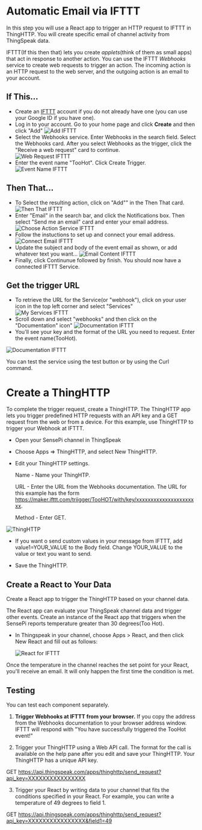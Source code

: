 # Automatic Email via IFTTT

In this step you will use a React app  to trigger an HTTP request to IFTTT in ThingHTTP. You will create specific email of channel activity from ThingSpeak data. 

IFTTT(If this then that) lets you create *applets*(think of them as small apps) that act in response to another action. You can use the IFTTT *Webhooks* service to create web requests to trigger an action. The incoming action is an HTTP request to the web server, and the outgoing action is an email to your account. 

## If This...
+ Create an [IFTTT](https://ifttt.com/) account if you do not already have one (you can use your Google ID if you have one).  
+ Log in to your account. Go to your home page and click **Create** and then click "Add" 
![Add IFTTT](./img/ifthis.png)
+ Select the Webhooks service. Enter Webhooks in the search field. Select the Webhooks card. After you select Webhooks as the trigger, click the "Receive a web request" card to continue.  
![Web Request IFTTT](./img/webreq.png)
+ Enter the event name "TooHot". Click Create Trigger.  
![Event Name IFTTT](./img/toohot.png)

## Then That...

+  To Select the resulting action, click on "Add"" in the Then That card. 
![Then That IFTTT](./img/that.png)  
+  Enter "Email" in the search bar, and click the Notifications box. Then select "Send me an email" card and enter your email address.  
![Choose Action Service IFTTT](./img/email.png)  
+ Follow the instuctions to set up and connect your email address.
![Connect Email IFTTT](./img/connectmail.png)
+ Update the subject and body of the event email as shown, or add whatever text you want...
![Email Content IFTTT](./img/email2.png)
+ Finally, click Continunue followed by finish. You should now have a connected IFTTT Service. 


## Get the trigger URL
+ To retrieve the URL for the Service(or "webhook"), click on your user icon in the top left corner and select  "Services"   
![My Services IFTTT](./img/ser.png)
+ Scroll down and select "webhooks" and then click on the "Documentation" icon"
![Documentation IFTTT](./img/doc.png)
+ You'll see your key and the format of the URL you need to request. Enter the event name(TooHot). 

![Documentation IFTTT](./img/test.png)

You can test the service using the test button or by using the Curl command. 

# Create a ThingHTTP

To complete the trigger request, create a ThingHTTP. The ThingHTTP app lets you trigger predefined HTTP requests with an API key and a GET request from the web or from a device. For this example, use ThingHTTP to trigger your Webhook at IFTTT.

 + Open your SensePi channel in ThingSpeak
 
 +  Choose Apps => ThingHTTP, and select New ThingHTTP.

+ Edit your ThingHTTP settings.

    Name - Name your ThingHTP.

    URL - Enter the URL from the Webhooks documentation. The URL for this example has the form https://maker.ifttt.com/triigger/TooHOT/with/key/xxxxxxxxxxxxxxxxxxxxxx.

    Method - Enter GET.

![ThingHTTP](./img/http.png)

+ If you want o send custom values in your message from IFTTT, add value1=YOUR_VALUE to the Body field. Change YOUR_VALUE to the value or text you want to send.

+ Save the ThingHTTP.

## Create a React to Your Data

Create a React app to trigger the ThingHTTP based on your channel data. 

The React app can evaluate your ThingSpeak channel data and trigger other events. Create an instance of the React app that triggers when the SensePi reports temperature greater than 30 degrees(Too Hot). 

+ In Thingspeak in your channel, choose Apps > React, and then click New React and fill out as follows:
  
  ![React for IFTTT](./img/tempreact.png)

Once the temperature in the channel reaches the set point for your React, you'll receive an email. It will only happen the first time the condition is met.

## Testing

You can test each component separately.

1.  **Trigger Webhooks at IFTTT from your browser.** If you copy the address from the Webhooks documentation to your browser address window. IFTTT will respond with "You have successfully triggered the TooHot event!"

2. Trigger your ThingHTTP using a Web API call. The format for the call is available on the help pane after you edit and save your ThingHTTP. Your ThingHTTP has a unique API key.

GET https://api.thingspeak.com/apps/thinghttp/send_request?api_key=XXXXXXXXXXXXXXXX

3. Trigger your React by writing data to your channel that fits the conditions specified in your React. For example, you can write a temperature of 49 degrees to field 1.

GET https://api.thingspeak.com/apps/thinghttp/send_request?api_key=XXXXXXXXXXXXXXXX&field1=49
